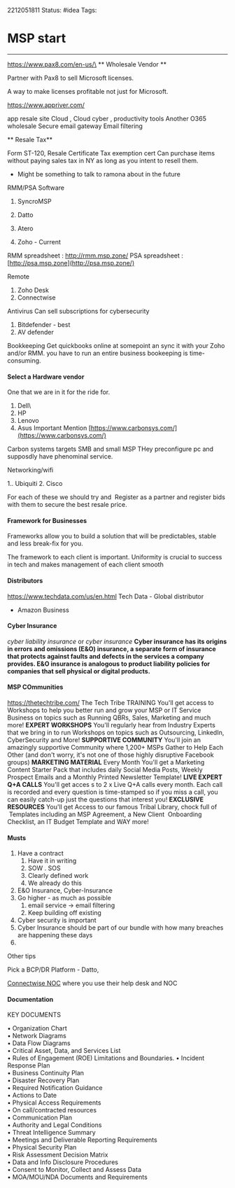 2212051811
	Status: #idea 
		Tags: 

# MSP start

---

https://www.pax8.com/en-us/\
** Wholesale Vendor ** 

Partner with Pax8 to sell Microsoft licenses.

A way to make licenses profitable not just for Microsoft.


https://www.appriver.com/

app resale site 
Cloud  , Cloud cyber , productivity tools
Another O365 wholesale
Secure email gateway 
Email filtering 


** Resale Tax** 

Form ST-120, Resale Certificate
Tax exemption cert 
Can purchase items without paying sales tax in NY as long as you intent to resell them.

- Might be something to talk to ramona about in the future


RMM/PSA Software
1. SyncroMSP

2. Datto

3. Atero

4. Zoho - Current

RMM spreadsheet : http://rmm.msp.zone/
PSA spreadsheet : [http://psa.msp.zone](http://psa.msp.zone/)


Remote 

1. Zoho Desk
2. Connectwise 

Antivirus
 Can sell subscriptions for cybersecurity
1. Bitdefender - best
2. AV defender

Bookkeeping 
Get quickbooks online at somepoint an sync it with your Zoho and/or RMM.  you have to run an entire business bookeeping is time-consuming.


#### Select a Hardware vendor

One that we are in it for the ride for.

1. Dell\
2. HP
3. Lenovo
4. Asus
Important Mention
[https://www.carbonsys.com/](https://www.carbonsys.com/)

Carbon systems targets SMB and small MSP 
THey preconfigure pc and supposdly have phenominal service.


Networking/wifi

1.. Ubiquiti 
2.  Cisco


For each of these we should try and  Register as a partner and register bids with them to secure the best resale price.

#### Framework for Businesses

Frameworks allow you to build a solution that will be predictables, stable and less break-fix for you.

The framework to each client is important.
Uniformity is crucial to success in tech and makes management of each client smooth


#### Distributors

https://www.techdata.com/us/en.html
Tech Data - Global distributor
- Amazon Business



#### Cyber Insurance 
_cyber liability insurance_ or _cyber insurance_
**Cyber insurance has its origins in errors and omissions (E&O) insurance, a separate form of insurance that protects against faults and defects in the services a company provides. E&O insurance is analogous to product liability policies for companies that sell physical or digital products.**


#### MSP COmmunities

https://thetechtribe.com/
The Tech Tribe
	TRAINING
	You'll get access to Workshops to help you better run and grow your MSP or IT Service Business on topics such as Running QBRs, Sales, Marketing and much more!
		**EXPERT WORKSHOPS**
	You'll regularly hear from Industry Experts that we bring in to run Workshops on topics such as Outsourcing, LinkedIn, CyberSecurity and More!
		**SUPPORTIVE COMMUNITY**
	You'll join an amazingly supportive Community where 1,200+ MSPs Gather to Help Each Other (and don't worry, it's not one of those highly disruptive Facebook groups)
		**MARKETING MATERIAL**
	Every Month You'll get a Marketing Content Starter Pack that includes daily Social Media Posts, Weekly Prospect Emails and a Monthly Printed Newsletter Template!
	**LIVE EXPERT Q+A CALLS**
	You'll get acces s to 2 x Live Q+A calls every month. Each call is recorded and every question is time-stamped so if you miss a call, you can easily catch-up just the questions that interest you!
	**EXCLUSIVE RESOURCES**
	You'll get Access to our famous Tribal Library, chock full of  Templates including an MSP Agreement, a New Client  Onboarding Checklist, an IT Budget Template and WAY more!


#### Musts 

1. Have a contract
	1. Have it in writing
	2. SOW . SOS
	3. Clearly defined work
	4. We already do this
2. E&O Insurance, Cyber-Insurance
3. Go higher - as much as possible
	1. email service -> email filtering
	2. Keep building off existing 
3. Cyber security is important 
4. Cyber Insurance should be part of  our bundle with how many breaches are happening these days
5. 
Other tips


Pick a BCP/DR Platform - Datto,


[Connectwise NOC](https://www.connectwise.com/platform/expert-services/noc-services) where you use their help desk and NOC

#### Documentation 

KEY DOCUMENTS  

• Organization Chart  
• Network Diagrams  
• Data Flow Diagrams  
• Critical Asset, Data, and Services List  
• Rules of Engagement (ROE) Limitations and  Boundaries. 
• Incident Response Plan  
• Business Continuity Plan  
• Disaster Recovery Plan  
• Required Notification Guidance  
• Actions to Date  
• Physical Access Requirements  
• On call/contracted resources  
• Communication Plan  
• Authority and Legal Conditions  
• Threat Intelligence Summary  
• Meetings and Deliverable Reporting Requirements  
• Physical Security Plan  
• Risk Assessment Decision Matrix  
• Data and Info Disclosure Procedures  
• Consent to Monitor, Collect and Assess Data  
• MOA/MOU/NDA Documents and Requirements